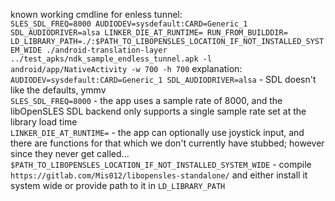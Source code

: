 known working cmdline for enless tunnel:  
`SLES_SDL_FREQ=8000 AUDIODEV=sysdefault:CARD=Generic_1 SDL_AUDIODRIVER=alsa LINKER_DIE_AT_RUNTIME= RUN_FROM_BUILDDIR= LD_LIBRARY_PATH=./:$PATH_TO_LIBOPENSLES_LOCATION_IF_NOT_INSTALLED_SYSTEM_WIDE ./android-translation-layer ../test_apks/ndk_sample_endless_tunnel.apk -l android/app/NativeActivity -w 700 -h 700`
explanation:  
`AUDIODEV=sysdefault:CARD=Generic_1 SDL_AUDIODRIVER=alsa` - SDL doesn't like the defaults, ymmv  
`SLES_SDL_FREQ=8000` - the app uses a sample rate of 8000, and the libOpenSLES SDL backend only supports a single sample rate set at the library load time  
`LINKER_DIE_AT_RUNTIME=` - the app can optionally use joystick input, and there are functions for that which we don't currently have stubbed; however since they never get called...  
`$PATH_TO_LIBOPENSLES_LOCATION_IF_NOT_INSTALLED_SYSTEM_WIDE` - compile `https://gitlab.com/Mis012/libopensles-standalone/` and either install it system wide or provide path to it in `LD_LIBRARY_PATH`  
